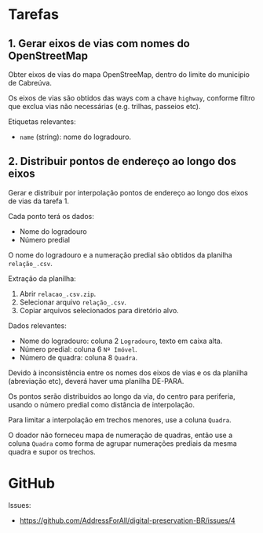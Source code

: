 # Tarefas
## 1. Gerar eixos de vias com nomes do OpenStreetMap
Obter eixos de vias do mapa OpenStreeMap, dentro do limite do município de Cabreúva.

Os eixos de vias são obtidos das ways com a chave `highway`, conforme filtro que exclua vias não necessárias (e.g. trilhas, passeios etc).

Etiquetas relevantes:
* `name` (string): nome do logradouro.

## 2. Distribuir pontos de endereço ao longo dos eixos
Gerar e distribuir por interpolação pontos de endereço ao longo dos eixos de vias da tarefa 1.

Cada ponto terá os dados:
* Nome do logradouro
* Número predial

O nome do logradouro e a numeração predial são obtidos da planilha `relação_.csv`.

Extração da planilha:
1. Abrir `relacao_.csv.zip`.
2. Selecionar arquivo `relação_.csv`.
3. Copiar arquivos selecionados para diretório alvo.

Dados relevantes:
* Nome do logradouro: coluna 2 `Logradouro`, texto em caixa alta.
* Número predial: coluna 6 `Nº Imóvel`.
* Número de quadra: coluna 8 `Quadra`.

Devido à inconsistência entre os nomes dos eixos de vias e os da planilha (abreviação etc), deverá haver uma planilha DE-PARA.

Os pontos serão distribuidos ao longo da via, do centro para periferia, usando o número predial como distância de interpolação.

Para limitar a interpolação em trechos menores, use a coluna `Quadra`.

O doador não forneceu mapa de numeração de quadras, então use a coluna `Quadra` como forma de agrupar numerações prediais da mesma quadra e supor os trechos.

# GitHub
Issues:
* https://github.com/AddressForAll/digital-preservation-BR/issues/4
